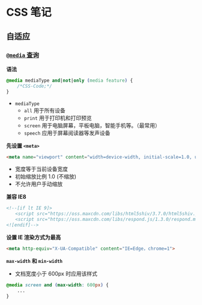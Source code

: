 # CSS 笔记

## 自适应

### [`@media` 查询](https://www.cnblogs.com/baiyii/p/6973437.html)
**语法**
```css
@media mediaType and|not|only (media feature) {
    /*CSS-Code;*/
}
```

- `mediaType`
    - `all` 用于所有设备
    - `print`	用于打印机和打印预览
    - `screen` 用于电脑屏幕，平板电脑，智能手机等。（最常用）
    - `speech` 应用于屏幕阅读器等发声设备

**先设置 `<meta>`**

```html
<meta name="viewport" content="width=device-width, initial-scale=1.0, user-scalable=no">
```
- 宽度等于当前设备宽度
- 初始缩放比例 1.0 (不缩放)
- 不允许用户手动缩放

**兼容 IE8**
```html
<!--[if lt IE 9]>
　　<script src="https://oss.maxcdn.com/libs/html5shiv/3.7.0/html5shiv.js"></script>
　　<script src="https://oss.maxcdn.com/libs/respond.js/1.3.0/respond.min.js"></script>
<![endif]-->
```

**设置 IE 渲染方式为最高**
```html
<meta http-equiv="X-UA-Compatible" content="IE=Edge，chrome=1">
```

**`max-width` 和 `min-width`**

- 文档宽度小于 600px 时应用该样式
```css
@media screen and (max-width: 600px) {
    ...
} 
```



